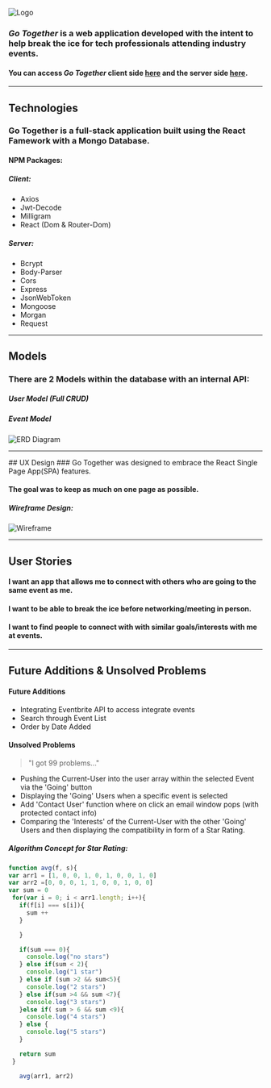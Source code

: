 ![Logo](./go-together/public/logo.png)

 ### *Go Together* is a web application developed with the intent to help break the ice for tech professionals attending industry events.

#### You can access *Go Together* client side [here](https://gotogether-client.herokuapp.com/) and the server side [here](https://gotogether-server.herokuapp.com/).

<hr>

## Technologies

### Go Together is a full-stack application built using the React Famework with a Mongo Database.

#### NPM Packages:

##### Client:  
*  Axios  
*  Jwt-Decode  
*  Milligram
*  React (Dom & Router-Dom)

##### Server:  

*  Bcrypt
*  Body-Parser
*  Cors
*  Express
*  JsonWebToken
*  Mongoose
*  Morgan
*  Request


<hr>

## Models

### There are 2 Models within the database with an internal API:

##### User Model (Full CRUD)
##### Event Model  

![ERD Diagram](/Users/dearman/Desktop/project_4/go-together/public/erd.png)

<hr>
## UX Design
### Go Together was designed to embrace the React Single Page App(SPA) features.

#### The goal was to keep as much on one page as possible.

##### Wireframe Design:

![Wireframe](/Users/dearman/Desktop/project_4/go-together/public/wireframe.png)

<hr>

## User Stories

#### I want an app that allows me to connect with others who are going to the same event as me.

#### I want to be able to break the ice before networking/meeting in person.

#### I want to find people to connect with with similar goals/interests with me at events.


<hr>

## Future Additions & Unsolved Problems

#### Future Additions
* Integrating Eventbrite API to access integrate events
* Search through Event List
* Order by Date Added


#### Unsolved Problems
>"I got 99 problems..."

* Pushing the Current-User into the user array within the selected Event via the 'Going' button
* Displaying the 'Going' Users when a specific event is selected
* Add 'Contact User' function where on click an email window pops (with protected contact info)
* Comparing the 'Interests' of the Current-User with the other 'Going' Users and then displaying the compatibility in form of a Star Rating.

##### Algorithm Concept for Star Rating:
 ```javascript
function avg(f, s){
var arr1 = [1, 0, 0, 1, 0, 1, 0, 0, 1, 0]
var arr2 =[0, 0, 0, 1, 1, 0, 0, 1, 0, 0]
var sum = 0
  for(var i = 0; i < arr1.length; i++){
    if(f[i] === s[i]){
      sum ++
    }

    }

    if(sum === 0){
      console.log("no stars")
    } else if(sum < 2){
      console.log("1 star")
    } else if (sum >2 && sum<5){
      console.log("2 stars")
    } else if(sum >4 && sum <7){
      console.log("3 stars")
    }else if( sum > 6 && sum <9){
      console.log("4 stars")
    } else {
      console.log("5 stars")
    }

    return sum
  }

	avg(arr1, arr2)
   
